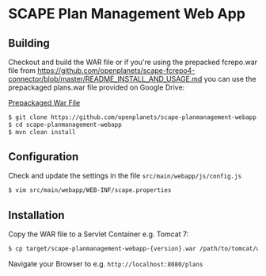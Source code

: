 SCAPE Plan Management Web App
==============================

## Building

Checkout and build the WAR file or if you're using the prepacked fcrepo.war file from 
https://github.com/openplanets/scape-fcrepo4-connector/blob/master/README_INSTALL_AND_USAGE.md
you can use the prepackaged plans.war file provided on Google Drive:

[Prepackaged War File](https://drive.google.com/file/d/0B5nd_qlYdcqyNTQtUHNiMFVJNDA/edit?usp=sharing)

```bash
$ git clone https://github.com/openplanets/scape-planmanagement-webapp.git
$ cd scape-planmanagement-webapp
$ mvn clean install
```


## Configuration

Check and update the settings in the file `src/main/webapp/js/config.js`
```bash
$ vim src/main/webapp/WEB-INF/scape.properties
```

## Installation

Copy the WAR file to a Servlet Container e.g. Tomcat 7:
```bash
$ cp target/scape-planmanagement-webapp-{version}.war /path/to/tomcat/webapps/plans.war
```

Navigate your Browser to e.g. `http://localhost:8080/plans`

